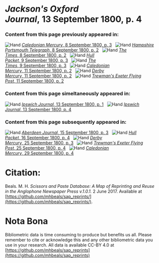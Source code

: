 # *Jackson's Oxford Journal*, 13 September 1800, p. 4  
  
### Content from this page previously appeared in:  
![Hand](http://scissorsandpaste.net/wp-content/uploads/2017/06/smallhandpointer.png) [*Caledonian Mercury*, 8 September 1800, p. 3](https://mhbeals.github.io/sap_html/Caledonian-Mercury/Caledonian-Mercury-8-September-1800-p-3)  
![Hand](http://scissorsandpaste.net/wp-content/uploads/2017/06/smallhandpointer.png) [*Hampshire Portsmouth Telegraph*, 8 September 1800, p. 2](https://mhbeals.github.io/sap_html/Hampshire-Portsmouth-Telegraph/Hampshire-Portsmouth-Telegraph-8-September-1800-p-2)  
![Hand](http://scissorsandpaste.net/wp-content/uploads/2017/06/smallhandpointer.png) [*The Times*, 8 September 1800, p. 2](https://mhbeals.github.io/sap_html/The-Times/The-Times-8-September-1800-p-2)  
![Hand](http://scissorsandpaste.net/wp-content/uploads/2017/06/smallhandpointer.png) [*Hull Packet*, 9 September 1800, p. 3](https://mhbeals.github.io/sap_html/Hull-Packet/Hull-Packet-9-September-1800-p-3)  
![Hand](http://scissorsandpaste.net/wp-content/uploads/2017/06/smallhandpointer.png) [*The Times*, 9 September 1800, p. 3](https://mhbeals.github.io/sap_html/The-Times/The-Times-9-September-1800-p-3)  
![Hand](http://scissorsandpaste.net/wp-content/uploads/2017/06/smallhandpointer.png) [*Caledonian Mercury*, 11 September 1800, p. 2](https://mhbeals.github.io/sap_html/Caledonian-Mercury/Caledonian-Mercury-11-September-1800-p-2)  
![Hand](http://scissorsandpaste.net/wp-content/uploads/2017/06/smallhandpointer.png) [*Derby Mercury*, 11 September 1800, p. 2](https://mhbeals.github.io/sap_html/Derby-Mercury/Derby-Mercury-11-September-1800-p-2)  
![Hand](http://scissorsandpaste.net/wp-content/uploads/2017/06/smallhandpointer.png) [*Trewman's Exeter Flying Post*, 11 September 1800, p. 2](https://mhbeals.github.io/sap_html/Trewman's-Exeter-Flying-Post/Trewman's-Exeter-Flying-Post-11-September-1800-p-2)  
  
### Content from this page simeltaneously appeared in:  
![Hand](http://scissorsandpaste.net/wp-content/uploads/2017/06/smallhandpointer.png) [*Ipswich Journal*, 13 September 1800, p. 1](https://mhbeals.github.io/sap_html/Ipswich-Journal/Ipswich-Journal-13-September-1800-p-1)  
![Hand](http://scissorsandpaste.net/wp-content/uploads/2017/06/smallhandpointer.png) [*Ipswich Journal*, 13 September 1800, p. 4](https://mhbeals.github.io/sap_html/Ipswich-Journal/Ipswich-Journal-13-September-1800-p-4)  
  
### Content from this page subsequently appeared in:  
![Hand](http://scissorsandpaste.net/wp-content/uploads/2017/06/smallhandpointer.png) [*Aberdeen Journal*, 15 September 1800, p. 3](https://mhbeals.github.io/sap_html/Aberdeen-Journal/Aberdeen-Journal-15-September-1800-p-3)  
![Hand](http://scissorsandpaste.net/wp-content/uploads/2017/06/smallhandpointer.png) [*Hull Packet*, 16 September 1800, p. 4](https://mhbeals.github.io/sap_html/Hull-Packet/Hull-Packet-16-September-1800-p-4)  
![Hand](http://scissorsandpaste.net/wp-content/uploads/2017/06/smallhandpointer.png) [*Derby Mercury*, 25 September 1800, p. 3](https://mhbeals.github.io/sap_html/Derby-Mercury/Derby-Mercury-25-September-1800-p-3)  
![Hand](http://scissorsandpaste.net/wp-content/uploads/2017/06/smallhandpointer.png) [*Trewman's Exeter Flying Post*, 25 September 1800, p. 4](https://mhbeals.github.io/sap_html/Trewman's-Exeter-Flying-Post/Trewman's-Exeter-Flying-Post-25-September-1800-p-4)  
![Hand](http://scissorsandpaste.net/wp-content/uploads/2017/06/smallhandpointer.png) [*Caledonian Mercury*, 29 September 1800, p. 4](https://mhbeals.github.io/sap_html/Caledonian-Mercury/Caledonian-Mercury-29-September-1800-p-4)  


# Citation: 

Beals. M. H. *Scissors and Paste Database: A Map of Reprinting and Reuse in the Anglophone Newspaper Press v.1.0.1.* 2 June 2017. Available at [https://github.com/mhbeals/sap_reprints/](https://github.com/mhbeals/sap_reprints/). 

# Nota Bona

Bibliometric data is time consuming to produce but benefits us all. Please remember to cite or acknowledge this and any other bibliometric data you use in your research. All data is available CC-BY 4.0 at [https://github.com/mhbeals/sap_reprints](https://github.com/mhbeals/sap_reprints)